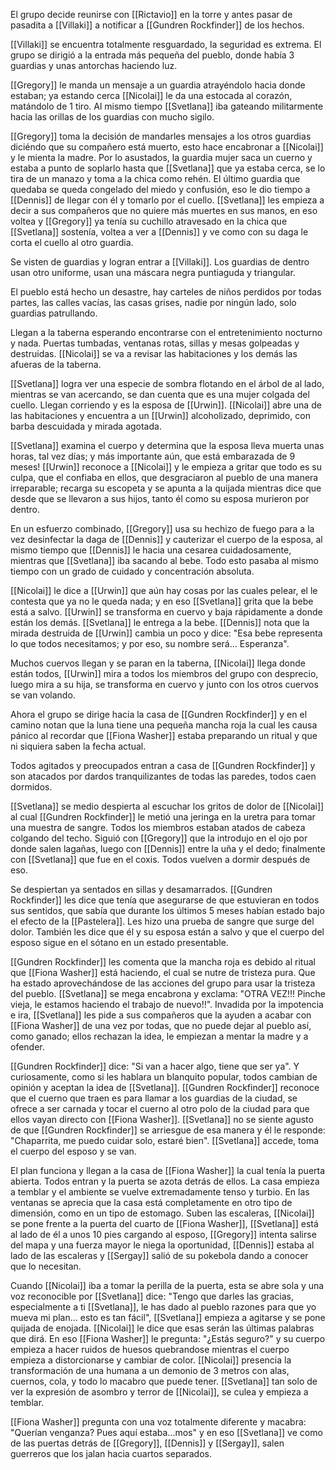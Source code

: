 El grupo decide reunirse con [[Rictavio]] en la torre y antes pasar de pasadita a [[Villaki]] a notificar a [[Gundren Rockfinder]] de los hechos.

[[Villaki]] se encuentra totalmente resguardado, la seguridad es extrema. El grupo se dirigió a la entrada más pequeña del pueblo, donde había 3 guardias y unas antorchas haciendo luz.

[[Gregory]] le manda un mensaje a un guardia atrayéndolo hacia donde estaban; ya estando cerca [[Nicolai]] le da una estocada al corazón, matándolo de 1 tiro. Al mismo tiempo [[Svetlana]] iba gateando militarmente hacia las orillas de los guardias con mucho sigilo.

[[Gregory]] toma la decisión de mandarles mensajes a los otros guardias diciéndo que su compañero está muerto, esto hace encabronar a [[Nicolai]] y le mienta la madre. Por lo asustados, la guardia mujer saca un cuerno y estaba a punto de soplarlo hasta que [[Svetlana]] que ya estaba cerca, se lo tira de un manazo y toma a la chica como rehén. El último guardia que quedaba se queda congelado del miedo y confusión, eso le dio tiempo a [[Dennis]] de llegar con él y tomarlo por el cuello. [[Svetlana]] les empieza a decir a sus compañeros que no quiere más muertes en sus manos, en eso voltea y [[Gregory]] ya tenía su cuchillo atravesado en la chica que [[Svetlana]] sostenía, voltea a ver a [[Dennis]] y ve como con su daga le corta el cuello al otro guardia.

Se visten de guardias y logran entrar a [[Villaki]]. Los guardias de dentro usan otro uniforme, usan una máscara negra puntiaguda y triangular.

El pueblo está hecho un desastre, hay carteles de niños perdidos por todas partes, las calles vacías, las casas grises, nadie por ningún lado, solo guardias patrullando.

Llegan a la taberna esperando encontrarse con el entretenimiento nocturno y nada. Puertas tumbadas, ventanas rotas, sillas y mesas golpeadas y destruidas. [[Nicolai]] se va a revisar las habitaciones y los demás las afueras de la taberna.

[[Svetlana]] logra ver una especie de sombra flotando en el árbol de al lado, mientras se van acercando, se dan cuenta que es una mujer colgada del cuello. Llegan corriendo y es la esposa de [[Urwin]]. [[Nicolai]] abre una de las habitaciones y encuentra a un [[Urwin]] alcoholizado, deprimido, con barba descuidada y mirada agotada.

[[Svetlana]] examina el cuerpo y determina que la esposa lleva muerta unas horas, tal vez días; y más importante aún, que está embarazada de 9 meses! [[Urwin]] reconoce a [[Nicolai]] y le empieza a gritar que todo es su culpa, que el confiaba en ellos, que desgraciaron al pueblo de una manera irreparable; recarga su escopeta y se apunta a la quijada mientras dice que desde que se llevaron a sus hijos, tanto él como su esposa murieron por dentro.

En un esfuerzo combinado, [[Gregory]] usa su hechizo de fuego para a la vez desinfectar la daga de [[Dennis]] y cauterizar el cuerpo de la esposa, al mismo tiempo que [[Dennis]] le hacia una cesarea cuidadosamente, mientras que [[Svetlana]] iba sacando al bebe. Todo esto pasaba al mismo tiempo con un grado de cuidado y concentración absoluta.

[[Nicolai]] le dice a [[Urwin]] que aún hay cosas por las cuales pelear, el le contesta que ya no le queda nada; y en eso [[Svetlana]] grita que la bebe está a salvo. [[Urwin]] se transforma en cuervo y baja rápidamente a donde están los demás. [[Svetlana]] le entrega a la bebe. [[Dennis]] nota que la mirada destruida de [[Urwin]] cambia un poco y dice: "Esa bebe representa lo que todos necesitamos; y por eso, su nombre será... Esperanza".

Muchos cuervos llegan y se paran en la taberna, [[Nicolai]] llega donde están todos, [[Urwin]] mira a todos los miembros del grupo con desprecio, luego mira a su hija, se transforma en cuervo y junto con los otros cuervos se van volando.

Ahora el grupo se dirige hacia la casa de [[Gundren Rockfinder]] y en el camino notan que la luna tiene una pequeña mancha roja la cual les causa pánico al recordar que [[Fiona Washer]] estaba preparando un ritual y que ni siquiera saben la fecha actual.

Todos agitados y preocupados entran a casa de [[Gundren Rockfinder]] y son atacados por dardos tranquilizantes de todas las paredes, todos caen dormidos.

[[Svetlana]] se medio despierta al escuchar los gritos de dolor de [[Nicolai]] al cual [[Gundren Rockfinder]] le metió una jeringa en la uretra para tomar una muestra de sangre. Todos los miembros estaban atados de cabeza colgando del techo. Siguió con [[Gregory]] que la introdujo en el ojo por donde salen lagañas, luego con [[Dennis]] entre la uña y el dedo; finalmente con [[Svetlana]] que fue en el coxis. Todos vuelven a dormir después de eso.

Se despiertan ya sentados en sillas y desamarrados. [[Gundren Rockfinder]] les dice que tenía que asegurarse de que estuvieran en todos sus sentidos, que sabía que durante los últimos 5 meses habían estado bajo el efecto de la [[Pastelera]]. Les hizo una prueba de sangre que surge del dolor. También les dice que él y su esposa están a salvo y que el cuerpo del esposo sigue en el sótano en un estado presentable.

[[Gundren Rockfinder]] les comenta que la mancha roja es debido al ritual que [[Fiona Washer]] está haciendo, el cual se nutre de tristeza pura. Que ha estado aprovechándose de las acciones del grupo para usar la tristeza del pueblo. [[Svetlana]] se mega encabrona y exclama: "OTRA VEZ!!! Pinche vieja, le estamos haciendo el trabajo de nuevo!!". Invadida por la impotencia e ira, [[Svetlana]] les pide a sus compañeros que la ayuden a acabar con [[Fiona Washer]] de una vez por todas, que no puede dejar al pueblo así, como ganado; ellos rechazan la idea, le empiezan a mentar la madre y a ofender.

[[Gundren Rockfinder]] dice: "Si van a hacer algo, tiene que ser ya". Y curiosamente, como si les hablara un blanquito popular, todos cambian de opinión y aceptan la idea de [[Svetlana]]. [[Gundren Rockfinder]] reconoce que el cuerno que traen es para llamar a los guardias de la ciudad, se ofrece a ser carnada y tocar el cuerno al otro polo de la ciudad para que ellos vayan directo con [[Fiona Washer]]. [[Svetlana]] no se siente agusto de que [[Gundren Rockfinder]] se arriesgue de esa manera y él le responde: "Chaparrita, me puedo cuidar solo, estaré bien". [[Svetlana]] accede, toma el cuerpo del esposo y se van.

El plan funciona y llegan a la casa de [[Fiona Washer]] la cual tenía la puerta abierta. Todos entran y la puerta se azota detrás de ellos. La casa empieza a temblar y el ambiente se vuelve extremadamente tenso y turbio. En las ventanas se aprecia que la casa está completamente en otro tipo de dimensión, como en un tipo de estomago. Suben las escaleras, [[Nicolai]] se pone frente a la puerta del cuarto de [[Fiona Washer]], [[Svetlana]] está al lado de él a unos 10 pies cargando al esposo, [[Gregory]] intenta salirse del mapa y una fuerza mayor le niega la oportunidad, [[Dennis]] estaba al lado de las escaleras y [[Sergay]] salió de su pokebola dando a conocer que lo necesitan.

Cuando [[Nicolai]] iba a tomar la perilla de la puerta, esta se abre sola y una voz reconocible por [[Svetlana]] dice: "Tengo que darles las gracias, especialmente a ti [[Svetlana]], le has dado al pueblo razones para que yo mueva mi plan... esto es tan fácil", [[Svetlana]] empieza a agitarse y se pone quijada de enojada. [[Nicolai]] le dice que esas serán las últimas palabras que dirá. En eso [[Fiona Washer]] le pregunta: "¿Estás seguro?" y su cuerpo empieza a hacer ruidos de huesos quebrandose mientras el cuerpo empieza a distorcionarse y cambiar de color. [[Nicolai]] presencia la transformación de una humana a un demonio de 3 metros con alas, cuernos, cola, y todo lo macabro que puede tener. [[Svetlana]] tan solo de ver la expresión de asombro y terror de [[Nicolai]], se culea y empieza a temblar.

[[Fiona Washer]] pregunta con una voz totalmente diferente y macabra: "Querían venganza? Pues aquí estaba...mos" y en eso [[Svetlana]] ve como de las puertas detrás de [[Gregory]], [[Dennis]] y [[Sergay]], salen guerreros que los jalan hacia cuartos separados.
